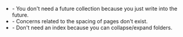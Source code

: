 * \- You don't need a future collection because you just write into the future.
* \- Concerns related to the spacing of pages don't exist.
* \- Don't need an index because you can collapse/expand folders.